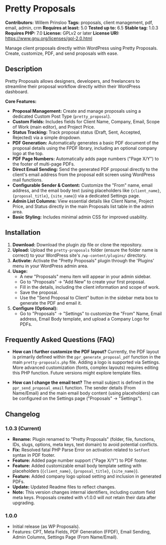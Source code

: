 # Pretty Proposals

**Contributors:** Willem Prinsloo
**Tags:** proposals, client management, pdf, email, admin, crm
**Requires at least:** 5.0
**Tested up to:** 6.5
**Stable tag:** 1.0.3
**Requires PHP:** 7.0
**License:** GPLv2 or later
**License URI:** https://www.gnu.org/licenses/gpl-2.0.html

Manage client proposals directly within WordPress using Pretty Proposals. Create, customize, PDF, and send proposals with ease.

## Description

Pretty Proposals allows designers, developers, and freelancers to streamline their proposal workflow directly within their WordPress dashboard.

**Core Features:**

*   **Proposal Management:** Create and manage proposals using a dedicated Custom Post Type (`pretty_proposal`).
*   **Custom Fields:** Includes fields for Client Name, Company, Email, Scope of Work (main editor), and Project Price.
*   **Status Tracking:** Track proposal status (Draft, Sent, Accepted, Rejected) via a simple dropdown.
*   **PDF Generation:** Automatically generates a basic PDF document of the proposal details using the FPDF library, including an optional company logo at the top.
*   **PDF Page Numbers:** Automatically adds page numbers ("Page X/Y") to the footer of multi-page PDFs.
*   **Direct Email Sending:** Send the generated PDF proposal directly to the client's email address from the proposal edit screen using WordPress mail functions.
*   **Configurable Sender & Content:** Customize the "From" name, email address, and the email body text (using placeholders like `{client_name}`, `{proposal_title}`, `{site_name}`) via a dedicated Settings page.
*   **Admin List Columns:** View essential details like Client Name, Project Price, and Status directly in the main Proposals list table in the admin area.
*   **Basic Styling:** Includes minimal admin CSS for improved usability.

## Installation

1.  **Download:** Download the plugin zip file or clone the repository.
2.  **Upload:** Upload the `pretty-proposals` folder (ensure the folder name is correct) to your WordPress site's `/wp-content/plugins/` directory.
3.  **Activate:** Activate the "Pretty Proposals" plugin through the 'Plugins' menu in your WordPress admin area.
4.  **Usage:**
    *   A new "Proposals" menu item will appear in your admin sidebar.
    *   Go to "Proposals" -> "Add New" to create your first proposal.
    *   Fill in the details, including the client information and scope of work.
    *   Save the proposal.
    *   Use the "Send Proposal to Client" button in the sidebar meta box to generate the PDF and email it.
5.  **Configure (Optional):**
    *   Go to "Proposals" -> "Settings" to customize the "From" Name, Email address, Email Body template, and upload a Company Logo for PDFs.

## Frequently Asked Questions (FAQ)

*   **How can I further customize the PDF layout?**
    Currently, the PDF layout is primarily defined within the `ppr_generate_proposal_pdf` function in the main `pretty-proposals.php` file. Adding a logo is supported via Settings. More advanced customization (fonts, complex layouts) requires editing this PHP function. Future versions might explore template files.

*   **How can I change the email text?**
    The email subject is defined in the `ppr_send_proposal_email` function. The sender details (From Name/Email) and the main email body content (using placeholders) can be configured on the Settings page ("Proposals" -> "Settings").

## Changelog

### 1.0.3 (Current)

*   **Rename:** Plugin renamed to "Pretty Proposals" (folder, file, functions, IDs, slugs, options, meta keys, text domain) to avoid potential conflicts.
*   **Fix:** Resolved fatal PHP Parse Error on activation related to `SetFont` syntax in PDF footer.
*   **Feature:** Added page number support ("Page X/Y") to PDF footer.
*   **Feature:** Added customizable email body template setting with placeholders (`{client_name}`, `{proposal_title}`, `{site_name}`).
*   **Feature:** Added company logo upload setting and inclusion in generated PDFs.
*   **Update:** Updated Readme files to reflect changes.
*   **Note:** This version changes internal identifiers, including custom field meta keys. Proposals created with v1.0.0 will *not* retain their data after upgrading.

### 1.0.0

*   Initial release (as WP Proposals).
*   Features: CPT, Meta Fields, PDF Generation (FPDF), Email Sending, Admin Columns, Settings Page (From Name/Email). 
